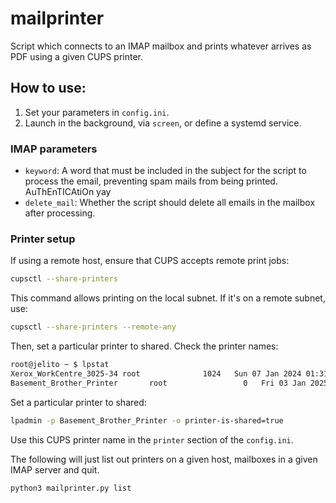 # mailprinter

Script which connects to an IMAP mailbox and prints whatever arrives as PDF using a given CUPS printer.

## How to use:

1. Set your parameters in `config.ini`.
2. Launch in the background, via `screen`, or define a systemd service.

### IMAP parameters

- `keyword`: A word that must be included in the subject for the script to process the email, preventing spam mails from being printed. AuThEnTICAtiOn yay
- `delete_mail`: Whether the script should delete all emails in the mailbox after processing. 

### Printer setup

If using a remote host, ensure that CUPS accepts remote print jobs:

```sh
cupsctl --share-printers
```

This command allows printing on the local subnet. If it's on a remote subnet, use:

```sh
cupsctl --share-printers --remote-any
```

Then, set a particular printer to shared. Check the printer names:

```sh
root@jelito ~ $ lpstat
Xerox_WorkCentre_3025-34 root              1024   Sun 07 Jan 2024 01:31:51 PM CET
Basement_Brother_Printer       root                 0   Fri 03 Jan 2025 12:50:11 PM CET
```

Set a particular printer to shared:

```sh
lpadmin -p Basement_Brother_Printer -o printer-is-shared=true
```
Use this CUPS printer name in the `printer` section of the `config.ini`.


The following will just list out printers on a given host, mailboxes in a given IMAP server and quit. 
```sh
python3 mailprinter.py list
```


